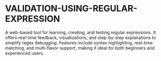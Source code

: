 # VALIDATION-USING-REGULAR-EXPRESSION
A web-based tool for learning, creating, and testing regular expressions. It offers real-time feedback, visualizations, and step-by-step explanations to simplify regex debugging. Features include syntax highlighting, real-time matching, and multi-flavor support, making it ideal for both beginners and experienced users.

